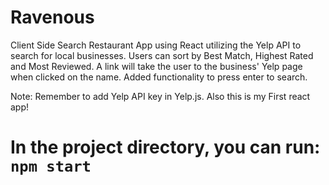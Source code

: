 # Ravenous
Client Side Search Restaurant App using React utilizing the Yelp API to search for local businesses. Users can sort by Best Match, Highest Rated and Most Reviewed. A link will take the user to the business' Yelp page when clicked on the name. Added functionality to press enter to search.

Note: Remember to add Yelp API key in Yelp.js. Also this is my First react app!

# In the project directory, you can run: `npm start`

